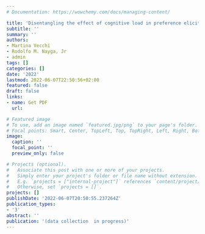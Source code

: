 ```yaml
---
# Documentation: https://wowchemy.com/docs/managing-content/

title: 'Disentangling the effect of cognitive load in preference elicitation'
subtitle: ''
summary: ''
authors:
- Martina Vecchi
- Rodolfo M. Nayga, Jr
- admin
tags: []
categories: []
date: '2022'
lastmod: 2022-06-07T22:50:56+02:00
featured: false
draft: false
links: 
- name: Get PDF
  url: 

# Featured image
# To use, add an image named `featured.jpg/png` to your page's folder.
# Focal points: Smart, Center, TopLeft, Top, TopRight, Left, Right, BottomLeft, Bottom, BottomRight.
image:
  caption: ''
  focal_point: ''
  preview_only: false

# Projects (optional).
#   Associate this post with one or more of your projects.
#   Simply enter your project's folder or file name without extension.
#   E.g. `projects = ["internal-project"]` references `content/project/deep-learning/index.md`.
#   Otherwise, set `projects = []`.
projects: []
publishDate: '2022-06-07T20:50:55.237264Z'
publication_types: 
- '3'
abstract: ''
publication: '(data collection  in progress)'
---
```

